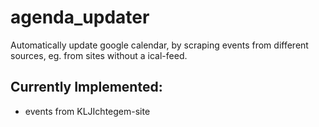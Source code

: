 agenda_updater
==============

Automatically update google calendar, by scraping events from different sources, eg. from sites without a ical-feed.

Currently Implemented:
-----------------------
- events from KLJIchtegem-site
